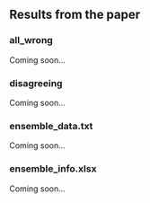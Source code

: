 ## Results from the paper

### all_wrong
Coming soon...

### disagreeing
Coming soon...

### ensemble_data.txt
Coming soon...

### ensemble_info.xlsx
Coming soon...
